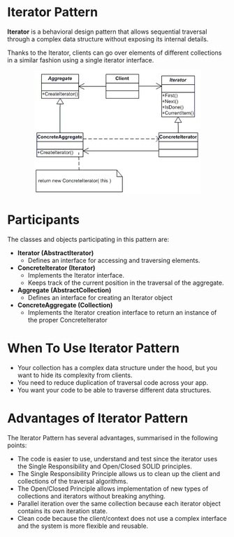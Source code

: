 # Iterator Pattern

<b>Iterator</b> is a behavioral design pattern that allows sequential traversal through a complex data structure without exposing its internal details.

Thanks to the Iterator, clients can go over elements of different collections in a similar fashion using a single iterator interface.


<p align="center">
  <img src="https://github.com/adichamoli/DesignPatterns/blob/main/Behavioral%20Design%20Pattern/Iterator%20Pattern/iterator.gif"/>
</p>

# Participants
The classes and objects participating in this pattern are:

* <b>Iterator  (AbstractIterator)</b>
  * Defines an interface for accessing and traversing elements.
* <b>ConcreteIterator  (Iterator)</b>
  * Implements the Iterator interface.
  * Keeps track of the current position in the traversal of the aggregate.
* <b>Aggregate  (AbstractCollection)</b>
  * Defines an interface for creating an Iterator object
* <b>ConcreteAggregate  (Collection)</b>
  * Implements the Iterator creation interface to return an instance of the proper ConcreteIterator
  
# When To Use Iterator Pattern
* Your collection has a complex data structure under the hood, but you want to hide its complexity from clients.
* You need to reduce duplication of traversal code across your app.
* You want your code to be able to traverse different data structures.

# Advantages of Iterator Pattern

The Iterator Pattern has several advantages, summarised in the following points:

* The code is easier to use, understand and test since the iterator uses the Single Responsibility and Open/Closed SOLID principles.
* The Single Responsibility Principle allows us to clean up the client and collections of the traversal algorithms.
* The Open/Closed Principle allows implementation of new types of collections and iterators without breaking anything.
* Parallel iteration over the same collection because each iterator object contains its own iteration state.
* Clean code because the client/context does not use a complex interface and the system is more flexible and reusable.
